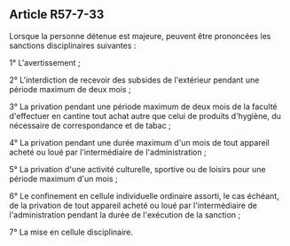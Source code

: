 Article R57-7-33
----
Lorsque la personne détenue est majeure, peuvent être prononcées les sanctions
disciplinaires suivantes :

1° L'avertissement ;

2° L'interdiction de recevoir des subsides de l'extérieur pendant une période
maximum de deux mois ;

3° La privation pendant une période maximum de deux mois de la faculté
d'effectuer en cantine tout achat autre que celui de produits d'hygiène, du
nécessaire de correspondance et de tabac ;

4° La privation pendant une durée maximum d'un mois de tout appareil acheté ou
loué par l'intermédiaire de l'administration ;

5° La privation d'une activité culturelle, sportive ou de loisirs pour une
période maximum d'un mois ;

6° Le confinement en cellule individuelle ordinaire assorti, le cas échéant, de
la privation de tout appareil acheté ou loué par l'intermédiaire de
l'administration pendant la durée de l'exécution de la sanction ;

7° La mise en cellule disciplinaire.
